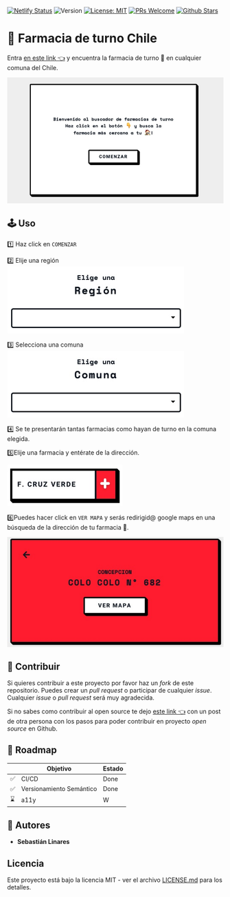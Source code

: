 [![Netlify Status](https://img.shields.io/netlify/77ad9108-250a-4ab8-a818-e5b06f2ffbc8)](https://app.netlify.com/sites/farmaciadeturnochile/deploys) ![Version](https://img.shields.io/github/v/tag/sebaLinares/farmacia-de-turno-chile-react) [![License: MIT](https://img.shields.io/badge/License-MIT-red.svg)](https://github.com/sebaLinares/farmacia-de-turno-chile-react/blob/master/LICENSE) [![PRs Welcome](https://img.shields.io/badge/PRs-welcome-brightgreen.svg)](https://github.com/sebaLinares/farmacia-de-turno-chile-react/pulls) [![Github Stars](https://img.shields.io/github/stars/sebaLinares/farmacia-de-turno-chile-react)](https://github.com/sebaLinares/farmacia-de-turno-react-chile/stargazers)

# 🚀 Farmacia de turno Chile

<!-- ![foto banner](https://raw.githubusercontent.com/sebaLinares/screenshots/master/farmacias-de-turno-chile-react/init-xl.jpg) -->

Entra [en este link 👈](https://farmaciadeturnochile.netlify.com/) y encuentra la farmacia de turno 💊 en cualquier comuna del Chile.

![foto-sm](https://raw.githubusercontent.com/sebaLinares/screenshots/master/farmacias-de-turno-chile-react/init-sm.jpg)

## 🕹 Uso

1️⃣ Haz click en `COMENZAR`

2️⃣ Elije una región
![foto-sm](https://raw.githubusercontent.com/sebaLinares/screenshots/master/farmacias-de-turno-chile-react/region.jpg)

3️⃣ Selecciona una comuna
![foto-sm](https://raw.githubusercontent.com/sebaLinares/screenshots/master/farmacias-de-turno-chile-react/comuna.jpg)

4️⃣ Se te presentarán tantas farmacias como hayan de turno en la comuna elegida.

5️⃣Elije una farmacia y entérate de la dirección.

![foto-sm](https://raw.githubusercontent.com/sebaLinares/screenshots/master/farmacias-de-turno-chile-react/farmacia-card.jpg)

6️⃣Puedes hacer click en `VER MAPA` y serás redirigid@ google maps en una búsqueda de la dirección de tu farmacia 📍.

![foto-sm](https://raw.githubusercontent.com/sebaLinares/screenshots/master/farmacias-de-turno-chile-react/farmacia.jpg)

## 🤝 Contribuir

Si quieres contribuir a este proyecto por favor haz un _fork_ de este repositorio. Puedes crear un _pull request_ o participar de cualquier _issue_. Cualquier _issue_ o _pull request_ será muy agradecida.

Si no sabes como contribuir al open source te dejo [este link 👈](https://codeburst.io/a-step-by-step-guide-to-making-your-first-github-contribution-5302260a2940) con un post de otra persona con los pasos para poder contribuir en proyecto _open source_ en Github.

## :car: Roadmap

| &nbsp;      | Objetivo                 | Estado |
| ----------- | ------------------------ | ------ |
| ✅          | CI/CD                    | Done   |
| ✅          | Versionamiento Semántico | Done   |
| :hourglass: | a11y                     | W      |

## 👀 Autores

- **Sebastián Linares**

## Licencia

Este proyecto está bajo la licencia MIT - ver el archivo [LICENSE.md](LICENSE.md) para los detalles.
